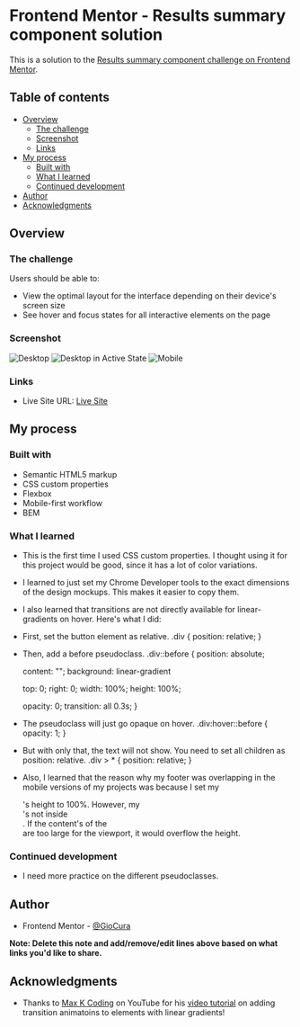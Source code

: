 # Frontend Mentor - Results summary component solution

This is a solution to the [Results summary component challenge on Frontend Mentor](https://www.frontendmentor.io/challenges/results-summary-component-CE_K6s0maV).

## Table of contents

- [Overview](#overview)
  - [The challenge](#the-challenge)
  - [Screenshot](#screenshot)
  - [Links](#links)
- [My process](#my-process)
  - [Built with](#built-with)
  - [What I learned](#what-i-learned)
  - [Continued development](#continued-development)
- [Author](#author)
- [Acknowledgments](#acknowledgments)

## Overview

### The challenge

Users should be able to:

- View the optimal layout for the interface depending on their device's screen size
- See hover and focus states for all interactive elements on the page

### Screenshot

![Desktop](assets/images/screenshot-desktop.pngscreenshot.jpg)
![Desktop in Active State](assets/images/screenshot-desktop.pngscreenshot.jpg)
![Mobile](assets/images/screenshot-mobile.jpg)

### Links

- Live Site URL: [Live Site](https://gc9-resultssummary.com)

## My process

### Built with

- Semantic HTML5 markup
- CSS custom properties
- Flexbox
- Mobile-first workflow
- BEM

### What I learned

- This is the first time I used CSS custom properties. I thought using it for this project would be good, since it has a lot of color variations.

- I learned to just set my Chrome Developer tools to the exact dimensions of the design mockups. This makes it easier to copy them.

- I also learned that transitions are not directly available for linear-gradients on hover. Here's what I did:

- First, set the button element as relative.
  .div {
  position: relative;
  }

- Then, add a before pseudoclass.
  .div::before {
  position: absolute;

  content: "";
  background: linear-gradient

  top: 0;
  right: 0;
  width: 100%;
  height: 100%;

  opacity: 0;
  transition: all 0.3s;
  }

- The pseudoclass will just go opaque on hover.
  .div:hover::before {
  opacity: 1;
  }

- But with only that, the text will not show. You need to set all children as position: relative.
  .div > \* {
  position: relative;
  }

- Also, I learned that the reason why my footer was overlapping in the mobile versions of my projects was because I set my <main>'s height to 100%. However, my <footer>'s not inside <main>. If the content's of the <main> are too large for the viewport, it would overflow the height.

### Continued development

- I need more practice on the different pseudoclasses.

## Author

- Frontend Mentor - [@GioCura](https://www.frontendmentor.io/profile/GioCura)

**Note: Delete this note and add/remove/edit lines above based on what links you'd like to share.**

## Acknowledgments

- Thanks to [Max K Coding](https://www.youtube.com/@maxkcoding3887) on YouTube for his [video tutorial](https://www.youtube.com/watch?v=p6aa6M8mbsY) on adding transition animatoins to elements with linear gradients!
